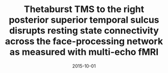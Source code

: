 ---
title: "Thetaburst TMS to the right posterior superior temporal sulcus disrupts resting state connectivity across the face-processing network as measured with multi-echo fMRI"
project_id: multi_echo
date: 2015-10-01
conference_id: "SFN_2015"
presenters:
   - ben_gutierrez
   - daniel_handwerker
   - javier_gonzalez-castillo
   - peter_bandettini
summary: ""
file: /assets/presentations/handwerker_tms_sfn2015_small.pdf
filename: handwerker_tms_sfn2015_small.pdf
layout: presentation
---